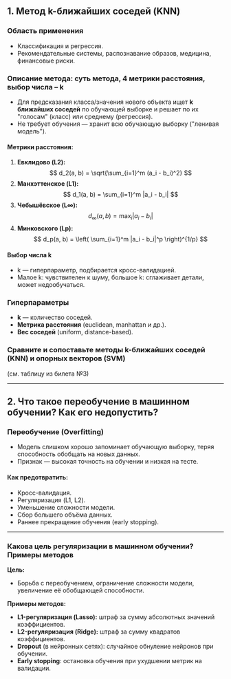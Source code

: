 ## 1. Метод k-ближайших соседей (KNN)

### Область применения
- Классификация и регрессия.
- Рекомендательные системы, распознавание образов, медицина, финансовые риски.

### Описание метода: суть метода, 4 метрики расстояния, выбор числа – k
- Для предсказания класса/значения нового объекта ищет **k ближайших соседей** по обучающей выборке и решает по их "голосам" (класс) или среднему (регрессия).
- Не требует обучения — хранит всю обучающую выборку ("ленивая модель").

#### Метрики расстояния:
1. **Евклидово (L2):**
   $$
   d_2(a, b) = \sqrt{\sum_{i=1}^m (a_i - b_i)^2}
   $$
2. **Манхэттенское (L1):**
   $$
   d_1(a, b) = \sum_{i=1}^m |a_i - b_i|
   $$
3. **Чебышёвское (L∞):**
   $$
   d_\infty(a, b) = \max_i |a_i - b_i|
   $$
4. **Минковского (Lp):**
   $$
   d_p(a, b) = \left( \sum_{i=1}^m |a_i - b_i|^p \right)^{1/p}
   $$

#### Выбор числа k
- k — гиперпараметр, подбирается кросс-валидацией.
- Малое k: чувствителен к шуму, большое k: сглаживает детали, может недообучаться.

### Гиперпараметры
- **k** — количество соседей.
- **Метрика расстояния** (euclidean, manhattan и др.).
- **Вес соседей** (uniform, distance-based).

### Сравните и сопоставьте методы k-ближайших соседей (KNN) и опорных векторов (SVM)
(см. таблицу из билета №3)

---

## 2. Что такое переобучение в машинном обучении? Как его недопустить?

### Переобучение (Overfitting)
- Модель слишком хорошо запоминает обучающую выборку, теряя способность обобщать на новых данных.
- Признак — высокая точность на обучении и низкая на тесте.

#### Как предотвратить:
- Кросс-валидация.
- Регуляризация (L1, L2).
- Уменьшение сложности модели.
- Сбор большего объёма данных.
- Раннее прекращение обучения (early stopping).

---

### Какова цель регуляризации в машинном обучении? Примеры методов

**Цель:**  
- Борьба с переобучением, ограничение сложности модели, увеличение её обобщающей способности.

**Примеры методов:**
- **L1-регуляризация (Lasso):** штраф за сумму абсолютных значений коэффициентов.
- **L2-регуляризация (Ridge):** штраф за сумму квадратов коэффициентов.
- **Dropout** (в нейронных сетях): случайное обнуление нейронов при обучении.
- **Early stopping**: остановка обучения при ухудшении метрик на валидации.
